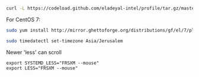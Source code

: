 ```bash

curl -L https://codeload.github.com/eladeyal-intel/profile/tar.gz/master | tar xz --strip=2 -C ~

```


For CentOS 7:
```bash
sudo yum install http://mirror.ghettoforge.org/distributions/gf/el/7/plus/x86_64/tmux-2.4-2.gf.el7.x86_64.rpm vim
```


```bash
sudo timedatectl set-timezone Asia/Jerusalem
```



Newer 'less' can scroll
```
export SYSTEMD_LESS="FRSXM --mouse"
export LESS="FRSXM --mouse"
```
